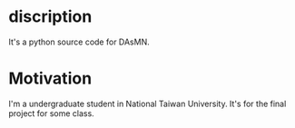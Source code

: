 # discription
It's a python source code for DAsMN.
# Motivation
I'm a undergraduate student in National Taiwan University. It's for the final project for some class.

